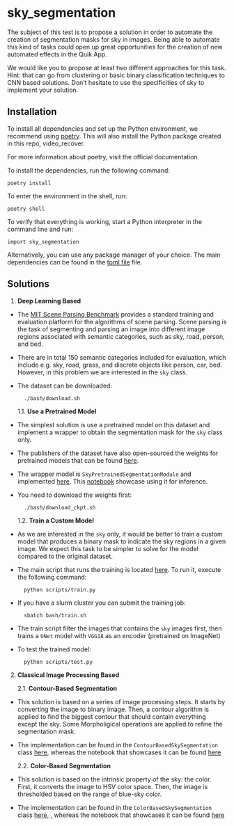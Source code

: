 # sky_segmentation
The subject of this test is to propose a solution in order to automate the creation of segmentation masks for sky in images. Being able to automate this kind of tasks could open up great opportunities for the creation of new automated effects in the Quik App.

We would like you to propose at least two different approaches for this task.
Hint: that can go from clustering or basic binary classification techniques to CNN based solutions. Don’t hesitate to use the specificities of sky to implement your solution.

## Installation
To install all dependencies and set up the Python environment, we recommend using [poetry](https://python-poetry.org/docs/). This will also install the Python package created in this repo, video_recover.

For more information about poetry, visit the official documentation.

To install the dependencies, run the following command:

    poetry install

To enter the environment in the shell, run:

    poetry shell

To verify that everything is working, start a Python interpreter in the command line and run:

    import sky_segmentation

Alternatively, you can use any package manager of your choice. The main dependencies can be found in the [toml file](pyproject.toml) file.

## Solutions

1. **Deep Learning Based**

- The [MIT Scene Parsing Benchmark](https://github.com/CSAILVision/sceneparsing) provides a standard training and evaluation platform for the algorithms of scene parsing. Scene parsing is the task of segmenting and parsing an image into different image regions associated with semantic categories, such as sky, road, person, and bed.

- There are in total 150 semantic categories included for evaluation, which include e.g. sky, road, grass, and discrete objects like person, car, bed. However, in this problem we are interested in the `sky` class.

- The dataset can be downloaded:

        ./bash/download.sh


    1.1. **Use a Pretrained Model**

- The simplest solution is use a pretrained model on this dataset and implement a wrapper to obtain the segmentation mask for the `sky` class only.


- The publishers of the dataset have also open-sourced the weights for pretrained models that can be found [here](https://github.com/CSAILVision/semantic-segmentation-pytorch).

- The wrapper model is `SkyPretrainedSegmentationModule` and implemented [here](sky_segmentation/modules/models.py). This [notebook](notebooks/pretrained_deep.ipynb) showcase using it for inference.

- You need to download the weights first:

        ./bash/download_ckpt.sh


    1.2. **Train a Custom Model**

-  As we are interested in the `sky` only, it would be better to train a custom model that produces a binary mask to indicate the sky regions in a given image. We expect this task to be simpler to solve for the model compared to the original dataset.

- The main script that runs the training is located [here](scripts/train.py). To run it, execute the following command:

        python scripts/train.py

- If you have a slurm cluster you can submit the training job:

        sbatch bash/train.sh

- The train script filter the images that contains the `sky` images first, then trains a `UNet` model with `VGG18` as an encoder (pretrained on ImageNet)

- To test the trained model:

        python scripts/test.py


2. **Classical Image Processing Based**

    2.1. **Contour-Based Segmentation**

- This solution is based on a series of image processing steps. It starts by converting the image to binary image. Then, a contour algorithm is applied to find the biggest contour that should contain everything except the sky. Some Morpholigical operations are applied to refine the segmentation mask.

- The implementation can be found in the `ContourBasedSkySegmentation` class [here](sky_segmentation/image_processing/segmentation.py), whereas the notebook that showcases it can be found [here](notebooks/classic_contour.ipynb)


    2.2. **Color-Based Segmentation**

- This solution is based on the intrinsic property of the sky: the color. First, it converts the image to HSV color space. Then, the image is thresholded based on the range of blue-sky color.

- The implementation can be found in the `ColorBasedSkySegmentation` class [here](sky_segmentation/image_processing/segmentation.py), , whereas the notebook that showcases it can be found [here](notebooks/classic_color.ipynb)
